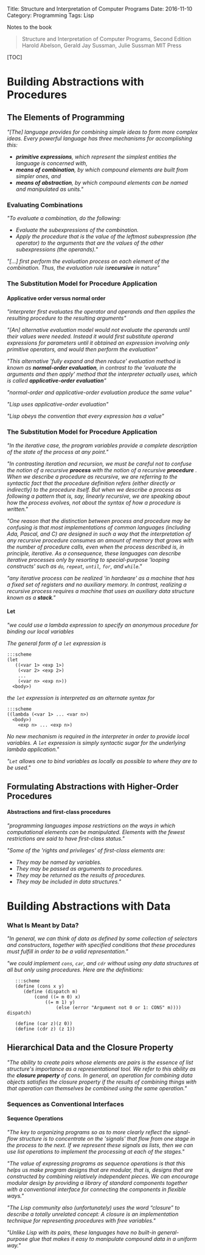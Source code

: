 Title: Structure and Interpretation of Computer Programs
Date: 2016-11-10
Category: Programming
Tags: Lisp

Notes to the book
> Structure and Interpretation of Computer Programs, Second Edition
> Harold Abelson, Gerald Jay Sussman, Julie Sussman
> MIT Press

[TOC]

# Building Abstractions with Procedures

## The Elements of Programming

*"[The] language provides for combining simple ideas to form more complex ideas.  Every powerful language has three mechanisms for accomplishing this:*

- ***primitive expressions**, which represent the simplest entities the language is concerned with,*
- ***means of combination**, by which compound elements are built from simpler ones, and*
- ***means of abstraction**, by which compound elements can be named and manipulated as units."*

### Evaluating Combinations

*"To evaluate a combination, do the following:*
- *Evaluate the subexpressions of the combination.*
- *Apply the procedure that is the value of the leftmost subexpression (the operator) to the arguments that are the values of the other subexpressions (the operands).*"

*"[...] first perform the evaluation process on each element of the combination. Thus, the evaluation rule is**recursive** in nature"*

### The Substitution Model for Procedure Application
#### Applicative order versus normal order

*"interpreter first evaluates the operator and operands and then applies the resulting procedure to the resulting arguments"*

*"[An] alternative evaluation model would not evaluate the operands until their values were needed. Instead it would first substitute operand expressions for parameters until it obtained an expression involving only primitive operators, and would then perform the evaluation"*

*"This alternative 'fully expand and then reduce' evaluation method is known as **normal-order evaluation**, in contrast to the 'evaluate the arguments and then apply' method that the interpreter actually uses, which is called **applicative-order evaluation**"*

*"normal-order and applicative-order evaluation produce the same value"*

*"Lisp uses applicative-order evaluation"*

*"Lisp obeys the convention that every expression has a value"*

### The Substitution Model for Procedure Application

*"In the iterative case, the program variables provide a complete description of the state of the process at any point."*

*"In contrasting iteration and recursion, we must be careful not to confuse the notion of a recursive **process** with the notion of a recursive **procedure** . When we describe a procedure as recursive, we are referring to the syntactic fact that the procedure definition refers (either directly or indirectly) to the procedure itself. But when we describe a process as following a pattern that is, say, linearly recursive, we are speaking about how the process evolves, not about the syntax of how a procedure is written."*

*"One reason that the distinction between process and procedure may be confusing is that most implementations of common languages (including Ada, Pascal, and C) are designed in such a way that the interpretation of any recursive procedure consumes an amount of memory that grows with the number of procedure calls, even when the process described is, in principle, iterative. As a consequence, these languages can describe iterative processes only by resorting to special-purpose 'looping constructs' such as `do`, `repeat`, `until`, `for`, and `while`."*

*"any iterative process can be realized 'in hardware' as a machine that has a fixed set of registers and no auxiliary memory. In contrast, realizing a recursive process requires a machine that uses an auxiliary data structure known as a **stack**."*

#### Let
*"we could use a lambda expression to specify an anonymous procedure for binding our local variables*

*The general form of a `let` expression is*

    :::scheme
    (let
       ((<var 1> <exp 1>)
        (<var 2> <exp 2>)
        ...
        (<var n> <exp n>))
      <body>)

*the `let` expression is interpreted as an alternate syntax for*

    :::scheme
    ((lambda (<var 1> ... <var n>)
      <body>)
        <exp n> ... <exp n>)

*No new mechanism is required in the interpreter in order to provide local variables. A `let` expression is simply syntactic sugar for the underlying lambda application."*

*"`Let` allows one to bind variables as locally as possible to where they are to be used."*


## Formulating Abstractions with Higher-Order Procedures

#### Abstractions and first-class procedures

*"programming languages impose restrictions on the ways in which computational elements can be manipulated. Elements with the fewest restrictions are said to have first-class status."*

*"Some of the 'rights and privileges' of first-class elements are:*
- *They may be named by variables.*
- *They may be passed as arguments to procedures.*
- *They may be returned as the results of procedures.*
- *They may be included in data structures."*

# Building Abstractions with Data

### What Is Meant by Data?

*"In general, we can think of data as defined by some collection of selectors and constructors, together with specified conditions that these procedures must fulfill in order to be a valid representation."*

*"we could implement `cons`, `car`, and `cdr` without using any data structures at all but only using procedures. Here are the definitions:*

       :::scheme
       (define (cons x y)
          (define (dispatch m)
              (cond ((= m 0) x)
                  ((= m 1) y)
                      (else (error "Argument not 0 or 1: CONS" m)))) dispatch)

       (define (car z)(z 0))
       (define (cdr z) (z 1))

## Hierarchical Data and the Closure Property

*"The ability to create pairs whose elements are pairs is the essence of list structure's importance as a representational tool. We refer to this ability as the **closure property** of cons. In general, an operation for combining data objects satisfies the closure property if the results of combining things with that operation can themselves be combined using the same operation."*



### Sequences as Conventional Interfaces

#### Sequence Operations

*"The key to organizing programs so as to more clearly reflect the signal-flow structure is to concentrate on the 'signals' that flow from one stage in the process to the next. If we represent these signals as lists, then we can use list operations to implement the processing at each of the stages."*

*"The value of expressing programs as sequence operations is that this helps us make program designs that are modular, that is, designs that are constructed by combining relatively independent pieces. We can encourage modular design by providing a library of standard components together with a conventional interface for connecting the components in flexible ways."*

*"The Lisp community also (unfortunately) uses the word “closure” to describe a totally unrelated concept: A closure is an implementation technique for representing procedures with free variables."*

*"Unlike Lisp with its pairs, these languages have no built-in general-purpose glue that makes it easy to manipulate compound data in a uniform way."*
